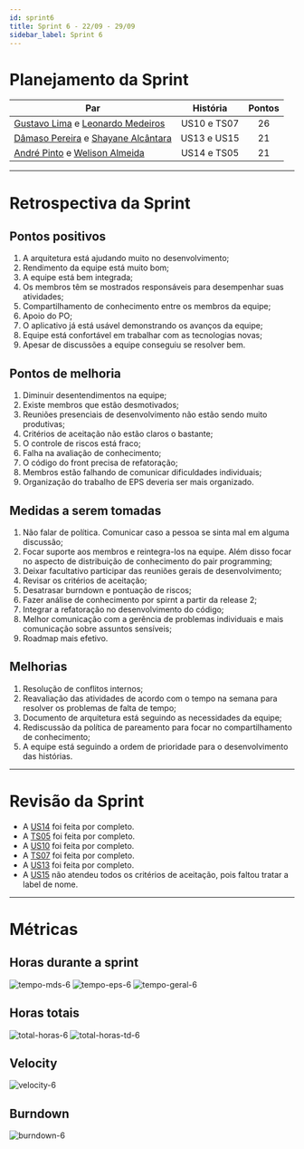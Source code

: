 ```yaml
---
id: sprint6
title: Sprint 6 - 22/09 - 29/09
sidebar_label: Sprint 6
---
```


# Planejamento da Sprint
|Par|História|Pontos|
|---|:------:|:----:|
|[Gustavo Lima](https://github.com/orgs/fga-eps-mds/people/gustavolima00) e [Leonardo Medeiros](https://github.com/orgs/fga-eps-mds/people/leomedeiros1)|US10 e TS07|26|
|[Dâmaso Pereira](https://github.com/orgs/fga-eps-mds/people/juniopereirab) e [Shayane Alcântara](https://github.com/orgs/fga-eps-mds/people/shayanealcantara)|US13 e US15|21|
|[André Pinto](https://github.com/orgs/fga-eps-mds/people/andrelucax) e [Welison Almeida](https://github.com/orgs/fga-eps-mds/people/WelisonR)|US14 e TS05|21|

-------------------------------------------------------------------------------
# Retrospectiva da Sprint
## Pontos positivos
1. A arquitetura está ajudando muito no desenvolvimento;
2. Rendimento da equipe está muito bom;
3. A equipe está bem integrada;
4. Os membros têm se mostrados responsáveis para desempenhar suas atividades;
5. Compartilhamento de conhecimento entre os membros da equipe;
6. Apoio do PO;
7. O aplicativo já está usável demonstrando os avanços da equipe;
8. Equipe está confortável em trabalhar com as tecnologias novas;
9. Apesar de discussões a equipe conseguiu se resolver bem.

## Pontos de melhoria
1. Diminuir desentendimentos na equipe;
2. Existe membros que estão desmotivados;
3. Reuniões presenciais de desenvolvimento não estão sendo muito produtivas;
4. Critérios de aceitação não estão claros o bastante;
5. O controle de riscos está fraco;
6. Falha na avaliação de conhecimento;
7. O código do front precisa de refatoração;
8. Membros estão falhando de comunicar dificuldades individuais;
9. Organização do trabalho de EPS deveria ser mais organizado.


## Medidas a serem tomadas
1. Não falar de política. Comunicar caso a pessoa se sinta mal em alguma discussão;
2. Focar suporte aos membros e reintegra-los na equipe. Além disso focar no aspecto de distribuição de conhecimento do pair programming;
3. Deixar facultativo participar das reuniões gerais de desenvolvimento;
4. Revisar os critérios de aceitação;
5. Desatrasar burndown e pontuação de riscos;
6. Fazer análise de conhecimento por spirnt a partir da release 2;
7. Integrar a refatoração no desenvolvimento do código;
8. Melhor comunicação com a gerência de problemas individuais e mais comunicação sobre assuntos sensíveis;
9. Roadmap mais efetivo.


## Melhorias
1. Resolução de conflitos internos;
2. Reavaliação das atividades de acordo com o tempo na semana para resolver os problemas de falta de tempo;
3. Documento de arquitetura está seguindo as necessidades da equipe;
4. Rediscussão da política de pareamento para focar no compartilhamento de conhecimento;
5. A equipe está seguindo a ordem de prioridade para o desenvolvimento das histórias.

-------------------------------------------------------------------------------
# Revisão da Sprint
* A [US14](https://github.com/fga-eps-mds/2018.2-iFood/issues/111) foi feita por completo.
* A [TS05](https://github.com/fga-eps-mds/2018.2-iFood/issues/108) foi feita por completo.
* A [US10](https://github.com/fga-eps-mds/2018.2-iFood/issues/48) foi feita por completo.
* A [TS07](https://github.com/fga-eps-mds/2018.2-iFood/issues/110) foi feita por completo.
* A [US13](https://github.com/fga-eps-mds/2018.2-iFood/issues/107) foi feita por completo.
* A [US15](https://github.com/fga-eps-mds/2018.2-iFood/issues/113) não atendeu todos os critérios de aceitação, pois faltou tratar a label de nome.
-------------------------------------------------------------------------------
# Métricas
## Horas durante a sprint
![tempo-mds-6](assets/sprints/tempo-mds-6.png)
![tempo-eps-6](assets/sprints/tempo-eps-6.png)
![tempo-geral-6](assets/sprints/tempo-geral-6.png)

## Horas totais
![total-horas-6](assets/sprints/total-horas-6.png)
![total-horas-td-6](assets/sprints/total-horas-td-6.png)

## Velocity
![velocity-6](assets/sprints/velocity-6.png)

## Burndown
![burndown-6](assets/sprints/burndown-6.png)